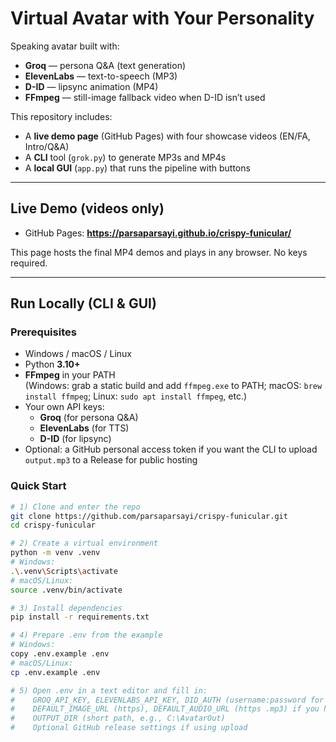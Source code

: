# Virtual Avatar with Your Personality

Speaking avatar built with:
- **Groq** — persona Q&A (text generation)
- **ElevenLabs** — text-to-speech (MP3)
- **D-ID** — lipsync animation (MP4)
- **FFmpeg** — still-image fallback video when D-ID isn’t used

This repository includes:
- A **live demo page** (GitHub Pages) with four showcase videos (EN/FA, Intro/Q&A)
- A **CLI** tool (`grok.py`) to generate MP3s and MP4s
- A **local GUI** (`app.py`) that runs the pipeline with buttons

---

## Live Demo (videos only)

- GitHub Pages: **https://parsaparsayi.github.io/crispy-funicular/**

This page hosts the final MP4 demos and plays in any browser. No keys required.

---

## Run Locally (CLI & GUI)

### Prerequisites

- Windows / macOS / Linux
- Python **3.10+**
- **FFmpeg** in your PATH  
  (Windows: grab a static build and add `ffmpeg.exe` to PATH; macOS: `brew install ffmpeg`; Linux: `sudo apt install ffmpeg`, etc.)
- Your own API keys:
  - **Groq** (for persona Q&A)
  - **ElevenLabs** (for TTS)
  - **D-ID** (for lipsync)
- Optional: a GitHub personal access token if you want the CLI to upload `output.mp3` to a Release for public hosting

### Quick Start

```bash
# 1) Clone and enter the repo
git clone https://github.com/parsaparsayi/crispy-funicular.git
cd crispy-funicular

# 2) Create a virtual environment
python -m venv .venv
# Windows:
.\.venv\Scripts\activate
# macOS/Linux:
source .venv/bin/activate

# 3) Install dependencies
pip install -r requirements.txt

# 4) Prepare .env from the example
# Windows:
copy .env.example .env
# macOS/Linux:
cp .env.example .env

# 5) Open .env in a text editor and fill in:
#    GROQ_API_KEY, ELEVENLABS_API_KEY, DID_AUTH (username:password for D-ID)
#    DEFAULT_IMAGE_URL (https), DEFAULT_AUDIO_URL (https .mp3) if you have them
#    OUTPUT_DIR (short path, e.g., C:\AvatarOut)
#    Optional GitHub release settings if using upload
